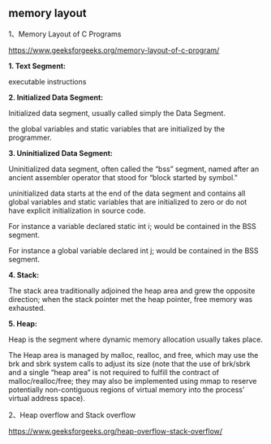 ## memory layout

1、Memory Layout of C Programs

https://www.geeksforgeeks.org/memory-layout-of-c-program/

**1. Text Segment:**

executable instructions

**2. Initialized Data Segment:**

Initialized data segment, usually called simply the Data Segment.

the global variables and static variables that are initialized by the programmer.

**3. Uninitialized Data Segment:**

Uninitialized data segment, often called the “bss” segment, named after an ancient assembler operator that stood for “block started by symbol."

uninitialized data starts at the end of the data segment and contains all global variables and static variables that are initialized to zero or do not have explicit initialization in source code.

For instance a variable declared static int i; would be contained in the BSS segment.

For instance a global variable declared int j; would be contained in the BSS segment.

**4. Stack:**

The stack area traditionally adjoined the heap area and grew the opposite direction; when the stack pointer met the heap pointer, free memory was exhausted.

**5. Heap:**

Heap is the segment where dynamic memory allocation usually takes place.

The Heap area is managed by malloc, realloc, and free, which may use the brk and sbrk system calls to adjust its size (note that the use of brk/sbrk and a single “heap area” is not required to fulfill the contract of malloc/realloc/free; they may also be implemented using mmap to reserve potentially non-contiguous regions of virtual memory into the process’ virtual address space). 

2、Heap overflow and Stack overflow

https://www.geeksforgeeks.org/heap-overflow-stack-overflow/